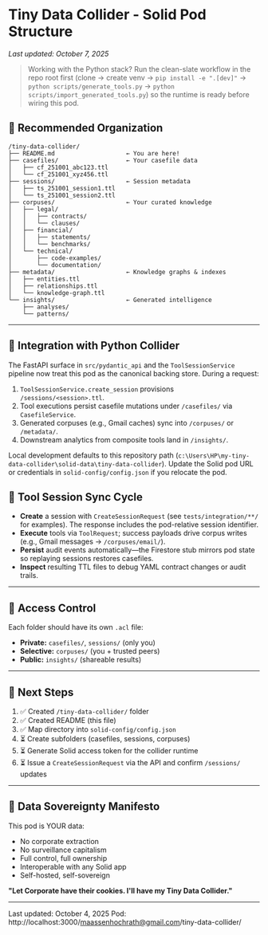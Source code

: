 # Tiny Data Collider - Solid Pod Structure

*Last updated: October 7, 2025*

> Working with the Python stack? Run the clean-slate workflow in the repo root first (clone → create venv → `pip install -e ".[dev]"` → `python scripts/generate_tools.py` → `python scripts/import_generated_tools.py`) so the runtime is ready before wiring this pod.

## 📁 Recommended Organization

```
/tiny-data-collider/
├── README.md                    ← You are here!
├── casefiles/                   ← Your casefile data
│   ├── cf_251001_abc123.ttl
│   └── cf_251001_xyz456.ttl
├── sessions/                    ← Session metadata
│   ├── ts_251001_session1.ttl
│   └── ts_251001_session2.ttl
├── corpuses/                    ← Your curated knowledge
│   ├── legal/
│   │   ├── contracts/
│   │   └── clauses/
│   ├── financial/
│   │   ├── statements/
│   │   └── benchmarks/
│   └── technical/
│       ├── code-examples/
│       └── documentation/
├── metadata/                    ← Knowledge graphs & indexes
│   ├── entities.ttl
│   ├── relationships.ttl
│   └── knowledge-graph.ttl
└── insights/                    ← Generated intelligence
    ├── analyses/
    └── patterns/
```

---

## 🔗 Integration with Python Collider

The FastAPI surface in `src/pydantic_api` and the `ToolSessionService` pipeline now treat this pod as the canonical backing store. During a request:

1. `ToolSessionService.create_session` provisions `/sessions/<session>.ttl`.
2. Tool executions persist casefile mutations under `/casefiles/` via `CasefileService`.
3. Generated corpuses (e.g., Gmail caches) sync into `/corpuses/` or `/metadata/`.
4. Downstream analytics from composite tools land in `/insights/`.

Local development defaults to this repository path (`c:\Users\HP\my-tiny-data-collider\solid-data\tiny-data-collider`). Update the Solid pod URL or credentials in `solid-config/config.json` if you relocate the pod.

## 🔁 Tool Session Sync Cycle

- **Create** a session with `CreateSessionRequest` (see `tests/integration/**/` for examples). The response includes the pod-relative session identifier.
- **Execute** tools via `ToolRequest`; success payloads drive corpus writes (e.g., Gmail messages → `/corpuses/email/`).
- **Persist** audit events automatically—the Firestore stub mirrors pod state so replaying sessions restores casefiles.
- **Inspect** resulting TTL files to debug YAML contract changes or audit trails.

---

## 🔐 Access Control

Each folder should have its own `.acl` file:

- **Private:** `casefiles/`, `sessions/` (only you)
- **Selective:** `corpuses/` (you + trusted peers)
- **Public:** `insights/` (shareable results)

---

## 🚀 Next Steps

1. ✅ Created `/tiny-data-collider/` folder
2. ✅ Created README (this file)
3. ✅ Map directory into `solid-config/config.json`
4. ⏳ Create subfolders (casefiles, sessions, corpuses)
5. ⏳ Generate Solid access token for the collider runtime
6. ⏳ Issue a `CreateSessionRequest` via the API and confirm `/sessions/` updates

---

## 📝 Data Sovereignty Manifesto

This pod is YOUR data:
- No corporate extraction
- No surveillance capitalism  
- Full control, full ownership
- Interoperable with any Solid app
- Self-hosted, self-sovereign

**"Let Corporate have their cookies. I'll have my Tiny Data Collider."**

---

Last updated: October 4, 2025
Pod: http://localhost:3000/maassenhochrath@gmail.com/tiny-data-collider/
